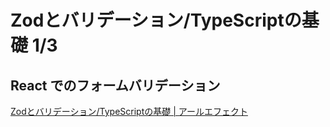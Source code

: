 # Zodとバリデーション/TypeScriptの基礎 1/3

## React でのフォームバリデーション

[Zodとバリデーション/TypeScriptの基礎 | アールエフェクト](https://reffect.co.jp/react/zod-validation#Zod)